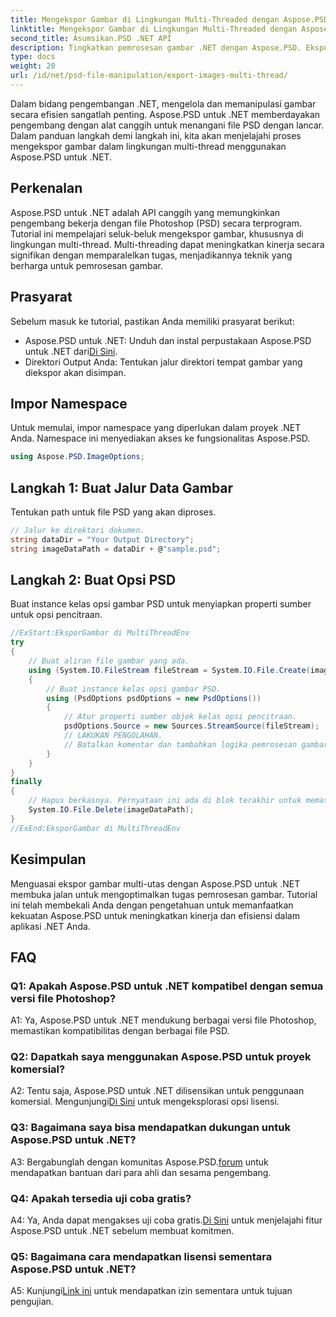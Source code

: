 ```yaml
---
title: Mengekspor Gambar di Lingkungan Multi-Threaded dengan Aspose.PSD untuk .NET
linktitle: Mengekspor Gambar di Lingkungan Multi-Threaded dengan Aspose.PSD untuk .NET
second_title: Asumsikan.PSD .NET API
description: Tingkatkan pemrosesan gambar .NET dengan Aspose.PSD. Ekspor gambar dalam lingkungan multi-utas. Tingkatkan kinerja dan efisiensi dengan mudah.
type: docs
weight: 20
url: /id/net/psd-file-manipulation/export-images-multi-thread/
---
```

Dalam bidang pengembangan .NET, mengelola dan memanipulasi gambar secara efisien sangatlah penting. Aspose.PSD untuk .NET memberdayakan pengembang dengan alat canggih untuk menangani file PSD dengan lancar. Dalam panduan langkah demi langkah ini, kita akan menjelajahi proses mengekspor gambar dalam lingkungan multi-thread menggunakan Aspose.PSD untuk .NET.
## Perkenalan
Aspose.PSD untuk .NET adalah API canggih yang memungkinkan pengembang bekerja dengan file Photoshop (PSD) secara terprogram. Tutorial ini mempelajari seluk-beluk mengekspor gambar, khususnya di lingkungan multi-thread. Multi-threading dapat meningkatkan kinerja secara signifikan dengan memparalelkan tugas, menjadikannya teknik yang berharga untuk pemrosesan gambar.
## Prasyarat
Sebelum masuk ke tutorial, pastikan Anda memiliki prasyarat berikut:
-  Aspose.PSD untuk .NET: Unduh dan instal perpustakaan Aspose.PSD untuk .NET dari[Di Sini](https://releases.aspose.com/psd/net/).
- Direktori Output Anda: Tentukan jalur direktori tempat gambar yang diekspor akan disimpan.
## Impor Namespace
Untuk memulai, impor namespace yang diperlukan dalam proyek .NET Anda. Namespace ini menyediakan akses ke fungsionalitas Aspose.PSD.
```csharp
using Aspose.PSD.ImageOptions;

```
## Langkah 1: Buat Jalur Data Gambar
Tentukan path untuk file PSD yang akan diproses.
```csharp
// Jalur ke direktori dokumen.
string dataDir = "Your Output Directory";
string imageDataPath = dataDir + @"sample.psd";
```
## Langkah 2: Buat Opsi PSD
Buat instance kelas opsi gambar PSD untuk menyiapkan properti sumber untuk opsi pencitraan.
```csharp
//ExStart:EksporGambar di MultiThreadEnv
try
{
    // Buat aliran file gambar yang ada.
    using (System.IO.FileStream fileStream = System.IO.File.Create(imageDataPath))
    {
        // Buat instance kelas opsi gambar PSD.
        using (PsdOptions psdOptions = new PsdOptions())
        {
            // Atur properti sumber objek kelas opsi pencitraan.
            psdOptions.Source = new Sources.StreamSource(fileStream);
            // LAKUKAN PENGOLAHAN.
            // Batalkan komentar dan tambahkan logika pemrosesan gambar Anda di sini.
        }
    }
}
finally
{
    // Hapus berkasnya. Pernyataan ini ada di blok terakhir untuk memastikan pembuangan sumber daya yang tepat.
    System.IO.File.Delete(imageDataPath);
}
//ExEnd:EksporGambar di MultiThreadEnv
```
## Kesimpulan
Menguasai ekspor gambar multi-utas dengan Aspose.PSD untuk .NET membuka jalan untuk mengoptimalkan tugas pemrosesan gambar. Tutorial ini telah membekali Anda dengan pengetahuan untuk memanfaatkan kekuatan Aspose.PSD untuk meningkatkan kinerja dan efisiensi dalam aplikasi .NET Anda.

## FAQ

### Q1: Apakah Aspose.PSD untuk .NET kompatibel dengan semua versi file Photoshop?

A1: Ya, Aspose.PSD untuk .NET mendukung berbagai versi file Photoshop, memastikan kompatibilitas dengan berbagai file PSD.

### Q2: Dapatkah saya menggunakan Aspose.PSD untuk proyek komersial?

 A2: Tentu saja, Aspose.PSD untuk .NET dilisensikan untuk penggunaan komersial. Mengunjungi[Di Sini](https://purchase.aspose.com/buy) untuk mengeksplorasi opsi lisensi.

### Q3: Bagaimana saya bisa mendapatkan dukungan untuk Aspose.PSD untuk .NET?

 A3: Bergabunglah dengan komunitas Aspose.PSD.[forum](https://forum.aspose.com/c/psd/34) untuk mendapatkan bantuan dari para ahli dan sesama pengembang.

### Q4: Apakah tersedia uji coba gratis?

 A4: Ya, Anda dapat mengakses uji coba gratis.[Di Sini](https://releases.aspose.com/) untuk menjelajahi fitur Aspose.PSD untuk .NET sebelum membuat komitmen.

### Q5: Bagaimana cara mendapatkan lisensi sementara Aspose.PSD untuk .NET?

 A5: Kunjungi[Link ini](https://purchase.aspose.com/temporary-license/) untuk mendapatkan izin sementara untuk tujuan pengujian.